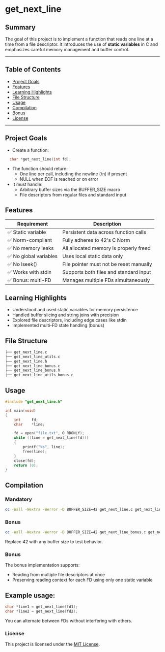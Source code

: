 # get_next_line

## Summary
The goal of this project is to implement a function that reads one line at a time from a file descriptor. It introduces the use of **static variables** in C and emphasizes careful memory management and buffer control.

---

## Table of Contents

- [Project Goals](#project-goals)
- [Features](#features)
- [Learning Highlights](#learning-highlights)
- [File Structure](#file-structure)
- [Usage](#usage)
- [Compilation](#compilation)
- [Bonus](#bonus)
- [License](#license)

---

## Project Goals

- Create a function:  
```c
  char *get_next_line(int fd);
```
- The function should return:
  - One line per call, including the newline (\n) if present
  - NULL when EOF is reached or on error
- It must handle:
  - Arbitrary buffer sizes via the BUFFER_SIZE macro
  - File descriptors from regular files and standard input
 
## Features
|Requirement	          |Description                              |
|-----------------------|-----------------------------------------|
|✅ Static variable	    |Persistent data across function calls    |
|✅ Norm-compliant	    |Fully adheres to 42's C Norm             |
|✅ No memory leaks	    |All allocated memory is properly freed   |
|✅ No global variables	|Uses local static data only              |
|✅ No lseek()	        |File pointer must not be reset manually  |
|✅ Works with stdin	  |Supports both files and standard input   |
|✅ Bonus: multi-FD	    |Manages multiple FDs simultaneously      |

## Learning Highlights
- Understood and used static variables for memory persistence
- Handled buffer slicing and string joins with precision
- Explored file descriptors, including edge cases like stdin
- Implemented multi-FD state handling (bonus)

## File Structure
```cpp
├── get_next_line.c
├── get_next_line_utils.c
├── get_next_line.h
├── get_next_line_bonus.c
├── get_next_line_bonus.h
├── get_next_line_utils_bonus.c
```
## Usage
```c
#include "get_next_line.h"

int main(void)
{
    int     fd;
    char    *line;

    fd = open("file.txt", O_RDONLY);
    while ((line = get_next_line(fd)))
    {
        printf("%s", line);
        free(line);
    }
    close(fd);
    return (0);
}
```

## Compilation
### Mandatory
```bash
cc -Wall -Wextra -Werror -D BUFFER_SIZE=42 get_next_line.c get_next_line_utils.c main.c
```
### Bonus
```bash
cc -Wall -Wextra -Werror -D BUFFER_SIZE=42 get_next_line_bonus.c get_next_line_utils_bonus.c main.c
```
Replace 42 with any buffer size to test behavior.

### Bonus
The bonus implementation supports:
- Reading from multiple file descriptors at once
- Preserving reading context for each FD using only one static variable

## Example usage:
```c
char *line1 = get_next_line(fd1);
char *line2 = get_next_line(fd2);
```
You can alternate between FDs without interfering with others.

### License
This project is licensed under the [MIT License](LICENSE).
